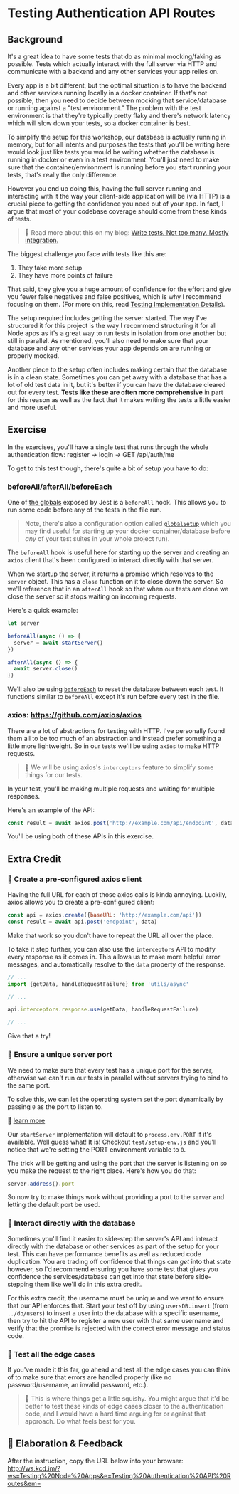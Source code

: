 # Testing Authentication API Routes

## Background

It's a great idea to have some tests that do as minimal mocking/faking as
possible. Tests which actually interact with the full server via HTTP and
communicate with a backend and any other services your app relies on.

Every app is a bit different, but the optimal situation is to have the backend
and other services running locally in a docker container. If that's not
possible, then you need to decide between mocking that service/database or
running against a "test environment." The problem with the test environment is
that they're typically pretty flaky and there's network latency which will slow
down your tests, so a docker container is best.

To simplify the setup for this workshop, our database is actually running in
memory, but for all intents and purposes the tests that you'll be writing here
would look just like tests you would be writing whether the database is running
in docker or even in a test environment. You'll just need to make sure that the
container/environment is running before you start running your tests, that's
really the only difference.

However you end up doing this, having the full server running and interacting
with it the way your client-side application will be (via HTTP) is a crucial
piece to getting the confidence you need out of your app. In fact, I argue that
most of your codebase coverage should come from these kinds of tests.

> 📜 Read more about this on my blog:
> [Write tests. Not too many. Mostly integration.](https://kentcdodds.com/blog/write-tests)

The biggest challenge you face with tests like this are:

1. They take more setup
2. They have more points of failure

That said, they give you a huge amount of confidence for the effort and give you
fewer false negatives and false positives, which is why I recommend focusing on
them. (For more on this, read
[Testing Implementation Details](https://kentcdodds.com/blog/testing-implementation-details)).

The setup required includes getting the server started. The way I've structured
it for this project is the way I recommend structuring it for all Node apps as
it's a great way to run tests in isolation from one another but still in
parallel. As mentioned, you'll also need to make sure that your database and any
other services your app depends on are running or properly mocked.

Another piece to the setup often includes making certain that the database is in
a clean state. Sometimes you can get away with a database that has a lot of old
test data in it, but it's better if you can have the database cleared out for
every test. **Tests like these are often more comprehensive** in part for this
reason as well as the fact that it makes writing the tests a little easier and
more useful.

## Exercise

In the exercises, you'll have a single test that runs through the whole
authentication flow: register -> login -> GET /api/auth/me

To get to this test though, there's quite a bit of setup you have to do:

### beforeAll/afterAll/beforeEach

One of [the globals](https://jestjs.io/docs/en/api) exposed by Jest is a
`beforeAll` hook. This allows you to run some code before any of the tests in
the file run.

> Note, there's also a configuration option called
> [`globalSetup`](https://jestjs.io/docs/en/configuration#globalsetup-string)
> which you may find useful for starting up your docker container/database
> before _any_ of your test suites in your whole project run).

The `beforeAll` hook is useful here for starting up the server and creating an
`axios` client that's been configured to interact directly with that server.

When we startup the server, it returns a promise which resolves to the `server`
object. This has a `close` function on it to close down the server. So we'll
reference that in an `afterAll` hook so that when our tests are done we close
the server so it stops waiting on incoming requests.

Here's a quick example:

```javascript
let server

beforeAll(async () => {
  server = await startServer()
})

afterAll(async () => {
  await server.close()
})
```

We'll also be using
[`beforeEach`](https://jestjs.io/docs/en/api#beforeeachfn-timeout) to reset the
database between each test. It functions similar to `beforeAll` except it's run
before every test in the file.

### axios: https://github.com/axios/axios

There are a lot of abstractions for testing with HTTP. I've personally found
them all to be too much of an abstraction and instead prefer something a little
more lightweight. So in our tests we'll be using `axios` to make HTTP requests.

> 🦉 We will be using axios's `interceptors` feature to simplify some things for
> our tests.

In your test, you'll be making multiple requests and waiting for multiple
responses.

Here's an example of the API:

```javascript
const result = await axios.post('http://example.com/api/endpoint', data)
```

You'll be using both of these APIs in this exercise.

## Extra Credit

### 💯 Create a pre-configured axios client

Having the full URL for each of those axios calls is kinda annoying. Luckily,
axios allows you to create a pre-configured client:

```javascript
const api = axios.create({baseURL: 'http://example.com/api'})
const result = await api.post('endpoint', data)
```

Make that work so you don't have to repeat the URL all over the place.

To take it step further, you can also use the `interceptors` API to modify every
response as it comes in. This allows us to make more helpful error messages, and
automatically resolve to the `data` property of the response.

```js
// ...
import {getData, handleRequestFailure} from 'utils/async'

// ...

api.interceptors.response.use(getData, handleRequestFailure)

// ...
```

Give that a try!

### 💯 Ensure a unique server port

We need to make sure that every test has a unique port for the server, otherwise
we can't run our tests in parallel without servers trying to bind to the same
port.

To solve this, we can let the operating system set the port dynamically by passing
`0` as the port to listen to.

📜 [learn more](https://nodejs.org/api/net.html#net_server_listen_port_host_backlog_callback)

Our `startServer` implementation will default to `process.env.PORT` if it's
available. Well guess what! It is! Checkout `test/setup-env.js` and you'll
notice that we're setting the PORT environment variable to `0`.

The trick will be getting and using the port that the server is listening on so
you make the request to the right place. Here's how you do that:

```javascript
server.address().port
```

So now try to make things work without providing a port to the `server` and
letting the default port be used.

### 💯 Interact directly with the database

Sometimes you'll find it easier to side-step the server's API and interact
directly with the database or other services as part of the setup for your test.
This can have performance benefits as well as reduced code duplication. You are
trading off confidence that things can _get_ into that state however, so I'd
recommend ensuring you have some test that gives you confidence the
services/database can get into that state before side-stepping them like we'll
do in this extra credit.

For this extra credit, the username must be unique and we want to ensure that
our API enforces that. Start your test off by using `usersDB.insert` (from
`../db/users`) to insert a user into the database with a specific username, then
try to hit the API to register a new user with that same username and verify
that the promise is rejected with the correct error message and status code.

### 💯 Test all the edge cases

If you've made it this far, go ahead and test all the edge cases you can think
of to make sure that errors are handled properly (like no password/username, an
invalid password, etc.).

> 🦉 This is where things get a little squishy. You might argue that it'd be
> better to test these kinds of edge cases closer to the authentication code,
> and I would have a hard time arguing for or against that approach. Do what
> feels best for you.

## 🦉 Elaboration & Feedback

After the instruction, copy the URL below into your browser:
http://ws.kcd.im/?ws=Testing%20Node%20Apps&e=Testing%20Authentication%20API%20Routes&em=
